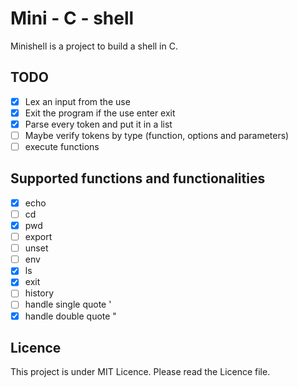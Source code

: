 # Mini - C - shell

Minishell is a project to build a shell in C.

## TODO

- [x] Lex an input from the use
- [x] Exit the program if the use enter exit
- [x] Parse every token and put it in a list
- [ ] Maybe verify tokens by type (function, options and parameters)
- [ ] execute functions

## Supported functions and functionalities

- [x] echo
- [ ] cd
- [x] pwd
- [ ] export
- [ ] unset
- [ ] env
- [x] ls
- [x] exit
- [ ] history
- [ ] handle single quote '
- [x] handle double quote "

## Licence

This project is under MIT Licence. Please read the Licence file.
